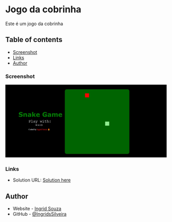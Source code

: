 # Jogo da cobrinha

Este é um jogo da cobrinha

## Table of contents

- [Screenshot](#screenshot)
- [Links](#links)
- [Author](#author)

### Screenshot

![](cobrinha.jpeg)

### Links

- Solution URL: [Solution here](https://ingridssilveira.github.io/cobrinha/)

## Author

- Website - [Ingrid Souza](https://ingridssilveira.github.io/IngridSouza)
- GitHub - [@IngridsSilveira](https://github.com/IngridsSilveira)